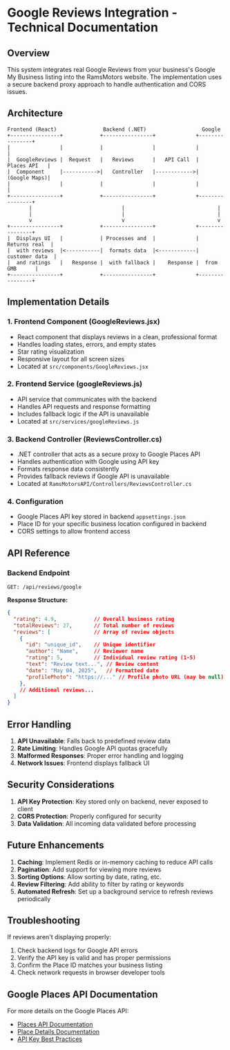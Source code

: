 # Google Reviews Integration - Technical Documentation

## Overview

This system integrates real Google Reviews from your business's Google My Business listing into the RamsMotors website. The implementation uses a secure backend proxy approach to handle authentication and CORS issues.

## Architecture

```
Frontend (React)               Backend (.NET)                  Google
+----------------+            +----------------+             +----------------+
|                |            |                |             |                |
|  GoogleReviews |  Request   |   Reviews      |   API Call  |   Places API   |
|  Component     |----------->|   Controller   |------------>|   (Google Maps)|
|                |            |                |             |                |
+----------------+            +----------------+             +----------------+
       |                             |                              |
       |                             |                              |
       v                             v                              v
+----------------+            +----------------+             +----------------+
|  Displays UI   |            | Processes and  |             |  Returns real  |
|  with reviews  |<-----------|  formats data  |<------------| customer data  |
|  and ratings   |   Response |  with fallback |    Response |  from GMB      |
+----------------+            +----------------+             +----------------+
```

## Implementation Details

### 1. Frontend Component (GoogleReviews.jsx)

- React component that displays reviews in a clean, professional format
- Handles loading states, errors, and empty states
- Star rating visualization
- Responsive layout for all screen sizes
- Located at `src/components/GoogleReviews.jsx`

### 2. Frontend Service (googleReviews.js)

- API service that communicates with the backend
- Handles API requests and response formatting
- Includes fallback logic if the API is unavailable
- Located at `src/services/googleReviews.js`

### 3. Backend Controller (ReviewsController.cs)

- .NET controller that acts as a secure proxy to Google Places API
- Handles authentication with Google using API key
- Formats response data consistently
- Provides fallback reviews if Google API is unavailable
- Located at `RamsMotorsAPI/Controllers/ReviewsController.cs`

### 4. Configuration

- Google Places API key stored in backend `appsettings.json`
- Place ID for your specific business location configured in backend
- CORS settings to allow frontend access

## API Reference

### Backend Endpoint

```
GET: /api/reviews/google
```

**Response Structure:**
```json
{
  "rating": 4.9,            // Overall business rating
  "totalReviews": 27,       // Total number of reviews
  "reviews": [              // Array of review objects
    {
      "id": "unique_id",    // Unique identifier
      "author": "Name",     // Reviewer name
      "rating": 5,          // Individual review rating (1-5)
      "text": "Review text...", // Review content
      "date": "May 04, 2025",   // Formatted date
      "profilePhoto": "https://..." // Profile photo URL (may be null)
    },
    // Additional reviews...
  ]
}
```

## Error Handling

1. **API Unavailable**: Falls back to predefined review data
2. **Rate Limiting**: Handles Google API quotas gracefully
3. **Malformed Responses**: Proper error handling and logging
4. **Network Issues**: Frontend displays fallback UI

## Security Considerations

1. **API Key Protection**: Key stored only on backend, never exposed to client
2. **CORS Protection**: Properly configured for security
3. **Data Validation**: All incoming data validated before processing

## Future Enhancements

1. **Caching**: Implement Redis or in-memory caching to reduce API calls
2. **Pagination**: Add support for viewing more reviews
3. **Sorting Options**: Allow sorting by date, rating, etc.
4. **Review Filtering**: Add ability to filter by rating or keywords
5. **Automated Refresh**: Set up a background service to refresh reviews periodically

## Troubleshooting

If reviews aren't displaying properly:

1. Check backend logs for Google API errors
2. Verify the API key is valid and has proper permissions
3. Confirm the Place ID matches your business listing
4. Check network requests in browser developer tools

## Google Places API Documentation

For more details on the Google Places API:
- [Places API Documentation](https://developers.google.com/maps/documentation/places/web-service/overview)
- [Place Details Documentation](https://developers.google.com/maps/documentation/places/web-service/details)
- [API Key Best Practices](https://developers.google.com/maps/api-security-best-practices)
